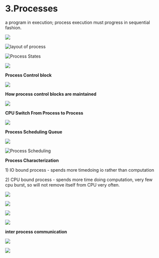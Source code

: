 # 3.Processes

a program in execution; process execution must progress in sequential fashion.

![](../.gitbook/assets/image%20%2868%29.png)

![layout of process](../.gitbook/assets/image%20%28145%29.png)



![Process States](../.gitbook/assets/image%20%2897%29.png)

![](../.gitbook/assets/image%20%28169%29.png)



**Process Control block** 

![](../.gitbook/assets/image%20%2888%29.png)



**How process control blocks are maintained** 

![](../.gitbook/assets/image%20%285%29.png)

**CPU Switch From Process to Process**

![](../.gitbook/assets/image%20%28110%29.png)

**Process Scheduling Queue**

![](../.gitbook/assets/image%20%2857%29.png)

![Process Scheduling](../.gitbook/assets/image%20%28100%29.png)

**Process Characterization** 

1\) IO bound process - spends more timedoing io rather than computation 

2\) CPU bound process - spends more time doing computation, very few cpu burst, so will not remove itself from CPU very often.



![](../.gitbook/assets/image%20%2872%29.png)

![](../.gitbook/assets/image%20%28107%29.png)



![](../.gitbook/assets/image%20%2855%29.png)

![](../.gitbook/assets/image%20%28151%29.png)

**inter process communication** 

![](../.gitbook/assets/image%20%28119%29.png)

![](../.gitbook/assets/image%20%2883%29.png)









